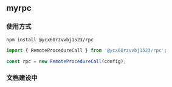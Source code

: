 ## myrpc

### 使用方式
```shell
npm install @ycx60rzvvbj1523/rpc
```

```ts
import { RemoteProcedureCall } from '@ycx60rzvvbj1523/rpc';

const rpc = new RemoteProcedureCall(config);
```

### 文档建设中